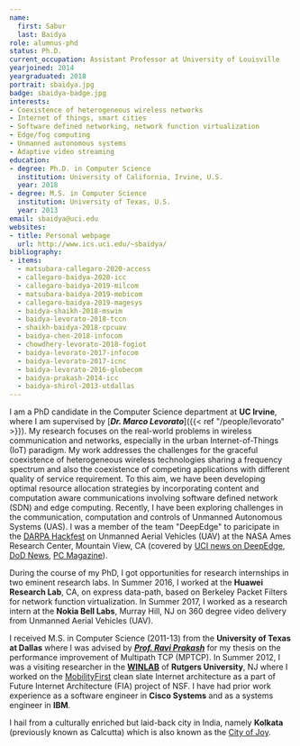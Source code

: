 ```yaml
---
name:
  first: Sabur
  last: Baidya
role: alumnus-phd
status: Ph.D.
current_occupation: Assistant Professor at University of Louisville
yearjoined: 2014
yeargraduated: 2018
portrait: sbaidya.jpg
badge: sbaidya-badge.jpg
interests:
- Coexistence of heterogeneous wireless networks
- Internet of things, smart cities
- Software defined networking, network function virtualization
- Edge/fog computing
- Unmanned autonomous systems
- Adaptive video streaming
education:
- degree: Ph.D. in Computer Science
  institution: University of California, Irvine, U.S.
  year: 2018
- degree: M.S. in Computer Science
  institution: University of Texas, U.S.
  year: 2013
email: sbaidya@uci.edu
websites:
- title: Personal webpage
  url: http://www.ics.uci.edu/~sbaidya/
bibliography:
- items:
  - matsubara-callegaro-2020-access
  - callegaro-baidya-2020-icc
  - callegaro-baidya-2019-milcom
  - matsubara-baidya-2019-mobicom
  - callegaro-baidya-2019-magesys
  - baidya-shaikh-2018-mswim
  - baidya-levorato-2018-tccn
  - shaikh-baidya-2018-cpcuav
  - baidya-chen-2018-infocom
  - chowdhery-levorato-2018-fogiot
  - baidya-levorato-2017-infocom
  - baidya-levorato-2017-icnc
  - baidya-levorato-2016-globecom
  - baidya-prakash-2014-icc
  - baidya-shirol-2013-utdallas
---
```


I am a PhD candidate in the Computer Science department at **UC Irvine**, where I am supervised
by [__*Dr. Marco Levorato*__]({{< ref "/people/levorato" >}}). My research focuses on the real-world problems in wireless communication and networks, especially in the urban Internet-of-Things (IoT) paradigm. My work addresses the challenges for the graceful coexistence of heterogeneous wireless technologies sharing a frequency spectrum and also the coexistence of competing applications with different quality of service requirement. To this aim, we have been developing optimal resource allocation strategies by incorporating content and computation aware communications involving software defined network (SDN) and edge computing. Recently, I have been exploring challenges in the communication, computation and controls of Unmanned Autonomous Systems (UAS). I was a member of the team "DeepEdge" to paricipate in the [DARPA Hackfest](https://darpahackfest.com/) on Unmanned Aerial Vehicles (UAV) at the NASA Ames Research Center, Mountain View, CA (covered by [UCI news on DeepEdge](https://www.ics.uci.edu/community/news/view_news?id=1263), [DoD News](https://science.dodlive.mil/2017/11/22/darpa-puts-techies-to-the-test-at-bay-area-hackfest/), [PC Magazine](https://www.pcmag.com/news/357685/inside-darpas-hackfest-at-nasa-research-park)).

During the course of my PhD, I got opportunities for research internships in two eminent research labs. In Summer 2016, I worked at the **Huawei Research Lab**, CA, on express data-path, based on Berkeley Packet Filters for network function virtualization. In Summer 2017, I worked as a research intern at the **Nokia Bell Labs**, Murray Hill, NJ on 360 degree video delivery from Unmanned Aerial Vehicles (UAV).

I received M.S. in Computer Science (2011-13) from the **University of Texas at Dallas** where I was advised by
[__*Prof. Ravi Prakash*__](https://www.utdallas.edu/~ravip/) for my thesis on the performance improvement of Multipath TCP (MPTCP). In Summer 2012, I was a visiting researcher in the [__WINLAB__](http://winlab.rutgers.edu/) of **Rutgers University**, NJ where I worked on the [MobilityFirst](http://mobilityfirst.winlab.rutgers.edu/) clean slate Internet architecture as a part of Future Internet Architecture (FIA) project of NSF. I have had prior work experience as a software engineer in **Cisco Systems** and as a systems engineer in **IBM**.

I hail from a culturally enriched but laid-back city in India, namely **Kolkata** (previously known as Calcutta) which is also known as the [City of Joy](https://en.wikipedia.org/wiki/City_of_Joy).


